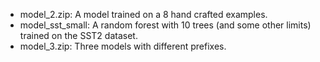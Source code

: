 -   model_2.zip: A model trained on a 8 hand crafted examples.
-   model_sst_small: A random forest with 10 trees (and some other limits)
    trained on the SST2 dataset.
-   model_3.zip: Three models with different prefixes.
